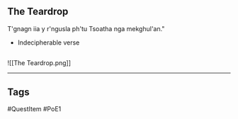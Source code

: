 ## The Teardrop
T'gnagn iia y r'ngusla ph'tu Tsoatha nga mekghul'an."
 - Indecipherable verse
## 
![[The Teardrop.png]]

---
## Tags
#QuestItem
#PoE1